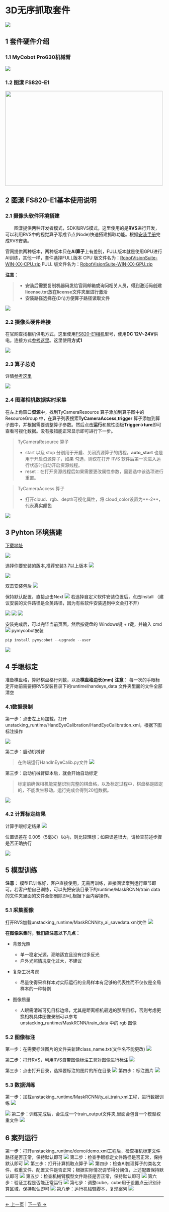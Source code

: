 # 3D无序抓取套件


<img src="../../resources/7-ExamplesRobotsUsing/3D/3D.png" width="" height="">

## 1 套件硬件介绍
### 1.1 MyCobot Pro630机械臂

<img src="../../resources/4-FirstInstallAndUse/pro 630 cn.png" >

### 1.2 图漾 FS820-E1
<img src="../../resources/7-ExamplesRobotsUsing/3D/tuyang.png" width="500" height="300">


## 2 图漾 FS820-E1基本使用说明
### 2.1 摄像头软件环境搭建
&emsp;&emsp;图漾提供两种开发者模式，SDK和RVS模式，这里使用的是**RVS**进行开发，可以利用RVS中的视觉算子写成节点(Node)快速搭建抓取功能。根据[安装手册](http://res1.percipio.xyz/rvs/RVS_Install.pdf)完成RVS安装。

官网提供两种版本，两种版本只在**AI算子**上有差别，FULL版本就是使用GPU进行AI训练，其他一样，套件选择FULL版本
CPU 版文件名为：[RobotVisionSuite-WIN-XX-CPU.zip](http://res1.percipio.xyz/rvs/RobotVisionSuite-1.5-WinCPU.zip)
FULL 版文件名为：[RobotVisionSuite-WIN-XX-GPU.zip](http://res1.percipio.xyz/rvs/RobotVisionSuite-1.5-WinGPU.zip)

**注意**：
> - **安装后需要复制机器码发给官网邮箱或询问相关人员，得到激活码创建license.txt放在license文件夹里进行激活**
> - **安装路径选择在(D:\\)方便算子路径读取文件**
> 
<img src="../../resources/7-ExamplesRobotsUsing/3D/RVS.png" >

### 2.2 摄像头硬件连接
在官网查找相机供电方式，这里使用[FS820-E1相机](https://www.percipio.xyz/product-fmseries/product_fs820-e1/)型号，使用**DC 12V~24V**供电。连接方式[参考这里](http://doc.percipio.xyz/cam/latest/getstarted/hardware-connection.html#net-connection-label)。这里使用**方式1**

<img src="../../resources/7-ExamplesRobotsUsing/3D/connect.png" >

### 2.3 算子总览
详情[参考这里](http://res1.percipio.xyz/rvs/RVS_Node_Introduction.pdf)

<img src="../../resources/7-ExamplesRobotsUsing/3D/node.png" >


### 2.4 图漾相机数据实时采集
在左上角窗口**资源**中，找到TyCameraResource 算子添加到算子图中的 ResourceGroup 中，在算子列表搜索**TyCameraAccess**,**trigger** 算子添加到算子图中，并根据需要调整算子参数。然后点击**运行**和属性面板**Trigger->ture**即可查看可视化数据。没有报错能正常显示即可进行下一步。
> TyCameraResource 算子
> - start 以及 stop 分别用于开启、关闭资源算子的线程。**auto_start** 也是用于开启资源算子，如果
勾选，则仅在打开 RVS 软件后第一次进入运行状态时自动开启资源线程。
> - reset：在打开资源线程后如果需要更改属性参数，需要选中该选项进行重置。

> TyCameraAccess 算子 
> - 打开cloud、rgb、depth可视化属性，将 cloud_color设置为**-2**，代表**真实颜色**
<img src="../../resources/7-ExamplesRobotsUsing/3D/cam.png" >

## 3 Pyhton 环境搭建
[下载地址](https://www.python.org/downloads/windows/)

<img src="../../resources/7-ExamplesRobotsUsing/2.5D/python.png" >

选择你要安装的版本,推荐安装3.7以上版本
<img src="../../resources/7-ExamplesRobotsUsing/2.5D/python1.png" >

<img src="../../resources/7-ExamplesRobotsUsing/2.5D/python2.png" >

双击安装包后
<img src="../../resources/7-ExamplesRobotsUsing/2.5D/python3.png" >

保持默认配置，直接点击Next
<img src="../../resources/7-ExamplesRobotsUsing/2.5D/python4.png" >
若选择自定义软件安装位置后，点击Install
（建议安装的文件路径是全英路径，因为有些软件安装遇到中文会打不开）

<img src="../../resources/7-ExamplesRobotsUsing/2.5D/python5.png" >

<img src="../../resources/7-ExamplesRobotsUsing/2.5D/python6.png" >

<img src="../../resources/7-ExamplesRobotsUsing/2.5D/python7.png" >

安装完成后，可以完毕当前页面，然后按键盘的 Windows键 + r键，并输入 cmd
<img src="../../resources/7-ExamplesRobotsUsing/2.5D/python8.png" >
pymycobot安装
  ```python
  pip install pymycobot --upgrade --user
  ```
<img src="../../resources/7-ExamplesRobotsUsing/2.5D/pymycobot1.png" >

## 4 手眼标定
准备棋盘格，算好棋盘格行列数，以及**棋盘格边长(mm)**
**注意**：
每一次的手眼标定开始前需要把RVS安装目录下的runtime\handeye_data
文件夹里面的文件全部清空
### 4.1数据录制

第一步：点击左上角加载，打开unstacking_runtime/HandEyeCalibration/HandEyeCalibration.xml，根据下图标注操作

<img src="../../resources/7-ExamplesRobotsUsing/3D/handeye.png" >



第二步：启动机械臂
> 在终端运行HandInEyeCalib.py文件
> <img src="../../resources/7-ExamplesRobotsUsing/3D/py2.png" >

第三步：启动机械臂脚本后，就会开始自动标定

> 标定前确保相机能完整识别完整的棋盘格，以及标定过程中，棋盘格是固定的，不能发生移动。运行完成会得到20组数据。

<img src="../../resources/7-ExamplesRobotsUsing/3D/handeye3.png" >

### 4.2 计算标定结果
计算手眼标定结果
<img src="../../resources/7-ExamplesRobotsUsing/3D/04.png" >

位置误差在 0.005（5毫米）以内，则比较理想；如果误差很大，请检查前述步骤是否正确执行

<img src="../../resources/7-ExamplesRobotsUsing/3D/handeye2.png" >



## 5 模型训练
**注意**：
模型已训练好，客户直接使用，无需再训练，直接阅读案列运行章节即可。若客户想自己训练，可以先把安装目录下的runtime/MaskRCNN/train data的文件夹里面的文件全部删除即可,根据下面内容操作。
### 5.1 采集图像
打开RVS加载unstacking_runtime/MaskRCNN/ty_ai_savedata.xml文件
<img src="../../resources/7-ExamplesRobotsUsing/3D/003.png" >


**在图像采集时，我们应注意以下几点：**

+ 背景光照
  + 单一稳定光源，亮暗适宜且没有过多反光
  + 户外光照情况变化过大，不建议

+ 复杂工况考虑
  + 尽量使得采样样本对实际运行的全局样本有足够的代表性而不仅仅是全局样本的一种特例
 
+ 图像质量
  + 人眼需清晰可见目标边缘，尤其是距离相机最远的那层目标，否则考虑更换相机具体图像录制可以参考unstacking_runtime/MaskRCNN/train_data 中的 rgb 图像
  
### 5.2 图像标注
第一步：在需要标注图片的文件夹新建class_name.txt(文件名不能更改)
<img src="../../resources/7-ExamplesRobotsUsing/3D/1.png" >

第二步：打开RVS，利用RVS自带图像标注工具对图像进行标注
<img src="../../resources/7-ExamplesRobotsUsing/3D/biaozhu2.png" >

第三步：点击打开目录，选择要标注的图片的所在目录
<img src="../../resources/7-ExamplesRobotsUsing/3D/0.png" >
第四步：标注图片
<img src="../../resources/7-ExamplesRobotsUsing/3D/02.png" >


### 5.3 数据训练
第一步：加载unstacking_runtime/MaskRCNN/ty_ai_train.xml工程，进行数据训练
<img src="../../resources/7-ExamplesRobotsUsing/3D/train.png" >

<img src="../../resources/7-ExamplesRobotsUsing/3D/success.png" >
第二步：训练完成后，会生成一个train_output文件夹,里面会包含一个模型权重文件
<img src="../../resources/7-ExamplesRobotsUsing/3D/result.png" >

## 6 案列运行
第一步：打开unstacking_runtime/demo/demo.xml工程后，检查相机标定文件路径是否正常，保持默认即可
<img src="../../resources/7-ExamplesRobotsUsing/3D/demo1.png" >
第二步：检查手眼标定文件路径是否正常，保持默认即可
<img src="../../resources/7-ExamplesRobotsUsing/3D/demo2.png" >
第三步：打开计算抓取点算子
<img src="../../resources/7-ExamplesRobotsUsing/3D/demo3.png" >
第四步：检查AI推理算子的类名文件、权重文件、配置文件是否正常；根据实际情况调节得分阈值，上述配置保持默认即可
<img src="../../resources/7-ExamplesRobotsUsing/3D/demo4.png" >
第五步：检查机械臂模型文件路径是否正常，保持默认即可
<img src="../../resources/7-ExamplesRobotsUsing/3D/demo5.png" >
第六步：验证工程是否能正常运行
<img src="../../resources/7-ExamplesRobotsUsing/3D/demo6.png" >
第七步：调整cube，cube用于设置点云识别计算区域，保持默认即可
<img src="../../resources/7-ExamplesRobotsUsing/3D/demo7.png" >
第八步：运行机械臂脚本，复现案列
<img src="../../resources/7-ExamplesRobotsUsing/3D/demo8.png" >

---

[← 上一页](../7-ExamplesRobotsUsing.md) | [下一节 →](../2.5D/2.5D.md)

